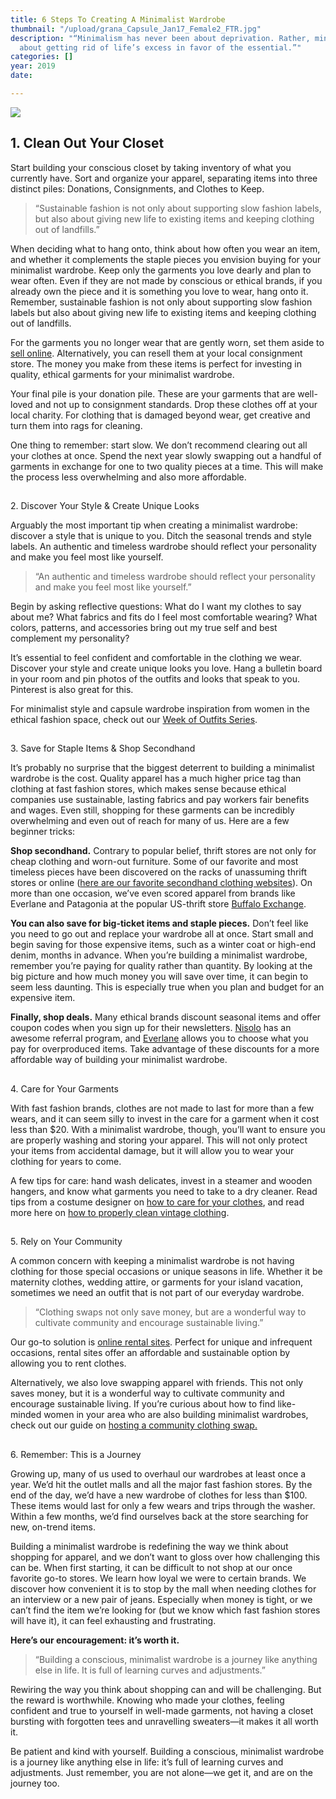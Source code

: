 ```yaml
---
title: 6 Steps To Creating A Minimalist Wardrobe
thumbnail: "/upload/grana_Capsule_Jan17_Female2_FTR.jpg"
description: "“Minimalism has never been about deprivation. Rather, minimalism is
  about getting rid of life’s excess in favor of the essential.”"
categories: []
year: 2019
date: 

---
```

![](/upload/grana_Capsule_Jan17_Female2_FTR.jpg)

## 1. Clean Out Your Closet

Start building your conscious closet by taking inventory of what you currently have. Sort and organize your apparel, separating items into three distinct piles: Donations, Consignments, and Clothes to Keep.

> “Sustainable fashion is not only about supporting slow fashion labels, but also about giving new life to existing items and keeping clothing out of landfills.”

When deciding what to hang onto, think about how often you wear an item, and whether it complements the staple pieces you envision buying for your minimalist wardrobe. Keep only the garments you love dearly and plan to wear often. Even if they are not made by conscious or ethical brands, if you already own the piece and it is something you love to wear, hang onto it. Remember, sustainable fashion is not only about supporting slow fashion labels but also about giving new life to existing items and keeping clothing out of landfills.

For the garments you no longer wear that are gently worn, set them aside to [sell online](https://www.thegoodtrade.com/features/where-to-sell-used-clothing-online). Alternatively, you can resell them at your local consignment store. The money you make from these items is perfect for investing in quality, ethical garments for your minimalist wardrobe.

Your final pile is your donation pile. These are your garments that are well-loved and not up to consignment standards. Drop these clothes off at your local charity. For clothing that is damaged beyond wear, get creative and turn them into rags for cleaning.

One thing to remember: start slow. We don’t recommend clearing out all your clothes at once. Spend the next year slowly swapping out a handful of garments in exchange for one to two quality pieces at a time. This will make the process less overwhelming and also more affordable.

##   
2\. Discover Your Style & Create Unique Looks

Arguably the most important tip when creating a minimalist wardrobe: discover a style that is unique to you. Ditch the seasonal trends and style labels. An authentic and timeless wardrobe should reflect your personality and make you feel most like yourself.

> “An authentic and timeless wardrobe should reflect your personality and make you feel most like yourself.”

Begin by asking reflective questions: What do I want my clothes to say about me? What fabrics and fits do I feel most comfortable wearing? What colors, patterns, and accessories bring out my true self and best complement my personality?

It’s essential to feel confident and comfortable in the clothing we wear. Discover your style and create unique looks you love. Hang a bulletin board in your room and pin photos of the outfits and looks that speak to you. Pinterest is also great for this.

For minimalist style and capsule wardrobe inspiration from women in the ethical fashion space, check out our [Week of Outfits Series](https://www.thegoodtrade.com/week-of-outfits/).

##   
3\. Save for Staple Items & Shop Secondhand

It’s probably no surprise that the biggest deterrent to building a minimalist wardrobe is the cost. Quality apparel has a much higher price tag than clothing at fast fashion stores, which makes sense because ethical companies use sustainable, lasting fabrics and pay workers fair benefits and wages. Even still, shopping for these garments can be incredibly overwhelming and even out of reach for many of us. Here are a few beginner tricks:

**Shop secondhand.** Contrary to popular belief, thrift stores are not only for cheap clothing and worn-out furniture. Some of our favorite and most timeless pieces have been discovered on the racks of unassuming thrift stores or online ([here are our favorite secondhand clothing websites](https://www.thegoodtrade.com/features/affordable-vintage-clothing-online)). On more than one occasion, we’ve even scored apparel from brands like Everlane and Patagonia at the popular US-thrift store [Buffalo Exchange](https://www.buffaloexchange.com/).

**You can also save for big-ticket items and staple pieces.** Don’t feel like you need to go out and replace your wardrobe all at once. Start small and begin saving for those expensive items, such as a winter coat or high-end denim, months in advance. When you’re building a minimalist wardrobe, remember you’re paying for quality rather than quantity. By looking at the big picture and how much money you will save over time, it can begin to seem less daunting. This is especially true when you plan and budget for an expensive item.

**Finally, shop deals.** Many ethical brands discount seasonal items and offer coupon codes when you sign up for their newsletters. [Nisolo](https://rstyle.me/n/dcmzzicgfgx) has an awesome referral program, and [Everlane](https://rstyle.me/n/dcmz26cgfgx) allows you to choose what you pay for overproduced items. Take advantage of these discounts for a more affordable way of building your minimalist wardrobe.

##   
4\. Care for Your Garments

With fast fashion brands, clothes are not made to last for more than a few wears, and it can seem silly to invest in the care for a garment when it cost less than $20. With a minimalist wardrobe, though, you’ll want to ensure you are properly washing and storing your apparel. This will not only protect your items from accidental damage, but it will allow you to wear your clothing for years to come.

A few tips for care: hand wash delicates, invest in a steamer and wooden hangers, and know what garments you need to take to a dry cleaner. Read tips from a costume designer on [how to care for your clothes](https://www.thegoodtrade.com/features/costume-designer-sustainable-wardrobe-tips), and read more here on [how to properly clean vintage clothing](https://www.thegoodtrade.com/features/how-to-clean-used-clothing).

##   
5\. Rely on Your Community

A common concern with keeping a minimalist wardrobe is not having clothing for those special occasions or unique seasons in life. Whether it be maternity clothes, wedding attire, or garments for your island vacation, sometimes we need an outfit that is not part of our everyday wardrobe.

> “Clothing swaps not only save money, but are a wonderful way to cultivate community and encourage sustainable living.”

Our go-to solution is [online rental sites](https://www.thegoodtrade.com/features/7-places-to-rent-designer-dresses-and-clothing-online). Perfect for unique and infrequent occasions, rental sites offer an affordable and sustainable option by allowing you to rent clothes.

Alternatively, we also love swapping apparel with friends. This not only saves money, but it is a wonderful way to cultivate community and encourage sustainable living. If you’re curious about how to find like-minded women in your area who are also building minimalist wardrobes, check out our guide on [hosting a community clothing swap.](https://www.thegoodtrade.com/features/how-to-host-a-clothing-swap)

##   
6\. Remember: This is a Journey

Growing up, many of us used to overhaul our wardrobes at least once a year. We’d hit the outlet malls and all the major fast fashion stores. By the end of the day, we’d have a new wardrobe of clothes for less than $100. These items would last for only a few wears and trips through the washer. Within a few months, we’d find ourselves back at the store searching for new, on-trend items.

Building a minimalist wardrobe is redefining the way we think about shopping for apparel, and we don’t want to gloss over how challenging this can be. When first starting, it can be difficult to not shop at our once favorite go-to stores. We learn how loyal we were to certain brands. We discover how convenient it is to stop by the mall when needing clothes for an interview or a new pair of jeans. Especially when money is tight, or we can’t find the item we’re looking for (but we know which fast fashion stores will have it), it can feel exhausting and frustrating.

**Here’s our encouragement: it’s worth it.**

> “Building a conscious, minimalist wardrobe is a journey like anything else in life. It is full of learning curves and adjustments.”

Rewiring the way you think about shopping can and will be challenging. But the reward is worthwhile. Knowing who made your clothes, feeling confident and true to yourself in well-made garments, not having a closet bursting with forgotten tees and unravelling sweaters—it makes it all worth it.

Be patient and kind with yourself. Building a conscious, minimalist wardrobe is a journey like anything else in life: it’s full of learning curves and adjustments. Just remember, you are not alone—we get it, and are on the journey too.